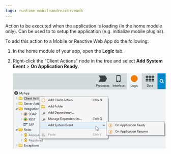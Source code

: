```yaml
---
tags: runtime-mobileandreactiveweb
---
```


Action to be executed when the application is loading (in the home module only). Can be used to to setup the application (e.g. initialize mobile plugins).  

To add this action to a Mobile or Reactive Web App do the following:

1. In the home module of your app, open the **Logic** tab.

1. Right-click the "Client Actions" node in the tree and select **Add System Event** > **On Application Ready**.

    ![](images/ss-add-system-event-reactive.png)
